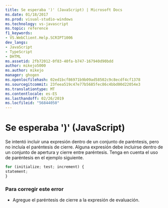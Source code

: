 ```yaml
---
title: Se esperaba ')' (JavaScript) | Microsoft Docs
ms.date: 01/18/2017
ms.prod: visual-studio-windows
ms.technology: vs-javascript
ms.topic: reference
f1_keywords:
- VS.WebClient.Help.SCRIPT1006
dev_langs:
- JavaScript
- TypeScript
- DHTML
ms.assetid: 2fb72012-0f83-40fa-b747-167940d90bdd
author: mikejo5000
ms.author: mikejo
manager: ghogen
ms.openlocfilehash: 02ed1bcf86971b9b09ad58502c9c8ecdf4cf1378
ms.sourcegitcommit: 23feea519c47e77b5685fec86c4bbd00d22054e3
ms.translationtype: MT
ms.contentlocale: es-ES
ms.lasthandoff: 02/26/2019
ms.locfileid: "56844050"
---
```

# <a name="expected--javascript"></a>Se esperaba ')' (JavaScript)
Se intentó incluir una expresión dentro de un conjunto de paréntesis, pero no incluía el paréntesis de cierre. Alguna expresión debe incluirse dentro de un conjunto de apertura y cierre entre paréntesis. Tenga en cuenta el uso de paréntesis en el ejemplo siguiente.  
  
```JavaScript  
for (initialize; test; increment) {  
statement;  
}  
```  
  
### <a name="to-correct-this-error"></a>Para corregir este error  
  
-   Agregue el paréntesis de cierre a la expresión de evaluación.